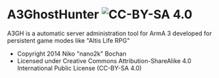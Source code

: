 A3GhostHunter ![CC-BY-SA 4.0](http://i.creativecommons.org/l/by-sa/3.0/88x31.png)
=============

A3GH is a automatic server administration tool for ArmA 3 developed for persistent game modes like "Altis Life RPG"

- Copyright 2014 Niko "nano2k" Bochan
- Licensed under Creative Commons Attribution-ShareAlike 4.0 International Public License (CC-BY-SA 4.0)
